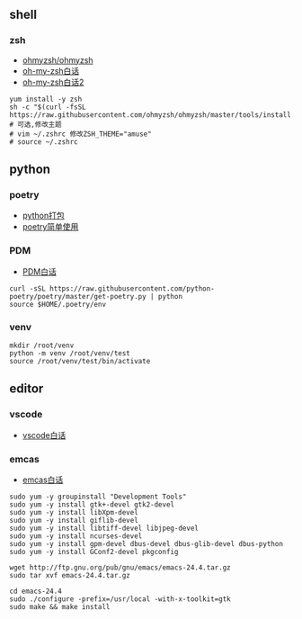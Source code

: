 ## shell

### zsh
* [ohmyzsh/ohmyzsh](https://github.com/ohmyzsh/ohmyzsh.git)
* [oh-my-zsh白话](https://blog.csdn.net/qierkang/article/details/85941316)
* [oh-my-zsh白话2](https://zhuanlan.zhihu.com/p/58073103)
```shell
yum install -y zsh
sh -c "$(curl -fsSL https://raw.githubusercontent.com/ohmyzsh/ohmyzsh/master/tools/install.sh)"
# 可选,修改主题
# vim ~/.zshrc 修改ZSH_THEME="amuse"
# source ~/.zshrc  
```

## python

### poetry
* [python打包](https://www.jianshu.com/p/d4209d77c3b1)
* [poetry简单使用](http://t.zoukankan.com/zepc007-p-12054815.html)

### PDM
* [PDM白话](https://zhuanlan.zhihu.com/p/468445226)

```shell
curl -sSL https://raw.githubusercontent.com/python-poetry/poetry/master/get-poetry.py | python
source $HOME/.poetry/env
```

### venv
```shell
mkdir /root/venv
python -m venv /root/venv/test
source /root/venv/test/bin/activate
```

## editor

### vscode
* [vscode白话](https://segmentfault.com/a/1190000017949680)

### emcas
* [emcas白话](https://liujiacai.net/blog/2020/11/25/why-emacs/)

```shell
sudo yum -y groupinstall "Development Tools"
sudo yum -y install gtk+-devel gtk2-devel
sudo yum -y install libXpm-devel
sudo yum -y install giflib-devel
sudo yum -y install libtiff-devel libjpeg-devel
sudo yum -y install ncurses-devel
sudo yum -y install gpm-devel dbus-devel dbus-glib-devel dbus-python
sudo yum -y install GConf2-devel pkgconfig

wget http://ftp.gnu.org/pub/gnu/emacs/emacs-24.4.tar.gz
sudo tar xvf emacs-24.4.tar.gz

cd emacs-24.4
sudo ./configure -prefix=/usr/local -with-x-toolkit=gtk
sudo make && make install
```

